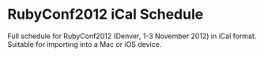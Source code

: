RubyConf2012 iCal Schedule
==========================

Full schedule for RubyConf2012 (Denver, 1-3 November 2012) in iCal format. Suitable for importing into a Mac or iOS device.